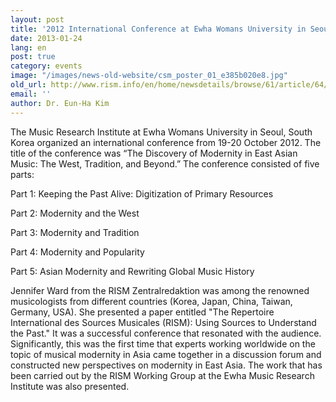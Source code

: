 ```yaml
---
layout: post
title: '2012 International Conference at Ewha Womans University in Seoul: The Discovery of Modernity in East Asian Music: The West, Tradition, and Beyond'
date: 2013-01-24
lang: en
post: true
category: events
image: "/images/news-old-website/csm_poster_01_e385b020e8.jpg"
old_url: http://www.rism.info/en/home/newsdetails/browse/61/article/64/2012-international-conference-at-ewha-womans-university-in-seoul-the-discovery-of-modernity-in-east-1.html
email: ''
author: Dr. Eun-Ha Kim
---
```


The Music Research Institute at Ewha Womans University in Seoul, South Korea organized an international conference from 19-20 October 2012. The title of the conference was “The Discovery of Modernity in East Asian Music: The West, Tradition, and Beyond.” The conference consisted of five parts:

Part 1: Keeping the Past Alive: Digitization of Primary Resources

Part 2: Modernity and the West

Part 3: Modernity and Tradition

Part 4: Modernity and Popularity

Part 5: Asian Modernity and Rewriting Global Music History

Jennifer Ward from the RISM Zentralredaktion was among the renowned musicologists from different countries (Korea, Japan, China, Taiwan, Germany, USA). She presented a paper entitled "The Repertoire International des Sources Musicales (RISM): Using Sources to Understand the Past." It was a successful conference that resonated with the audience. Significantly, this was the first time that experts working worldwide on the topic of musical modernity in Asia came together in a discussion forum and constructed new perspectives on modernity in East Asia. The work that has been carried out by the RISM Working Group at the Ewha Music Research Institute was also presented.
